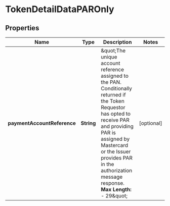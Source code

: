 

# TokenDetailDataPAROnly

## Properties

Name | Type | Description | Notes
------------ | ------------- | ------------- | -------------
**paymentAccountReference** | **String** | \&quot;The unique account reference assigned to the PAN. Conditionally returned if the Token Requestor has opted to receive PAR and providing PAR is assigned by Mastercard or the Issuer provides PAR in the authorization message response.    __Max Length:__ - 29\&quot;  |  [optional]



